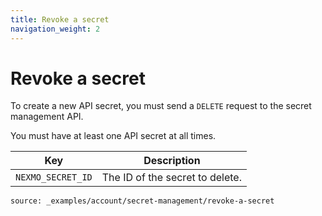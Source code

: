```yaml
---
title: Revoke a secret
navigation_weight: 2
---
```


# Revoke a secret

To create a new API secret, you must send a `DELETE` request to the secret management API.

You must have at least one API secret at all times.

Key | Description
 -- | --
`NEXMO_SECRET_ID` | The ID of the secret to delete.

```building_blocks
source: _examples/account/secret-management/revoke-a-secret
```
